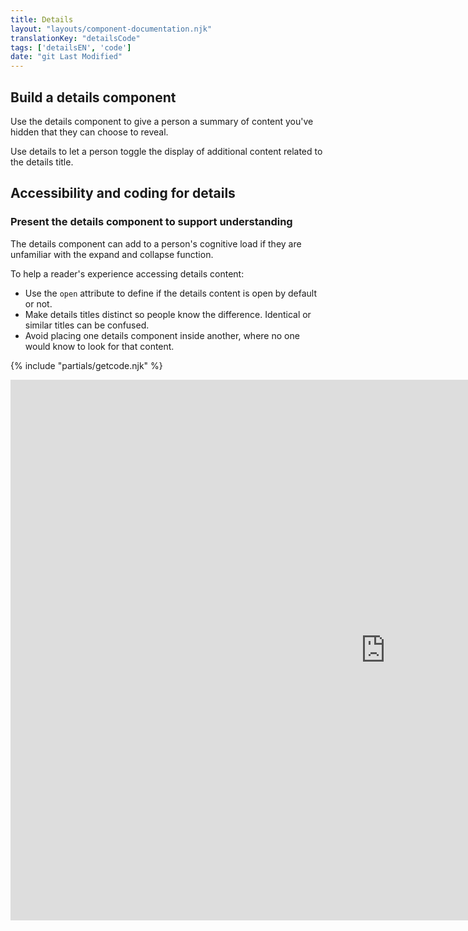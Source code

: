 ```yaml
---
title: Details
layout: "layouts/component-documentation.njk"
translationKey: "detailsCode"
tags: ['detailsEN', 'code']
date: "git Last Modified"
---
```


## Build a details component

Use the details component to give a person a summary of content you've hidden that they can choose to reveal.

Use details to let a person toggle the display of additional content related to the details title.

## Accessibility and coding for details

### Present the details component to support understanding

The details component can add to a person's cognitive load if they are unfamiliar with the expand and collapse function.

To help a reader's experience accessing details content:

- Use the `open` attribute to define if the details content is open by default or not.
- Make details titles distinct so people know the difference. Identical or similar titles can be confused.
- Avoid placing one details component inside another, where no one would know to look for that content.

{% include "partials/getcode.njk" %}

<iframe
  title="Overview of gcds-details properties and events."
  src="https://cds-snc.github.io/gcds-components/?path=/docs/components-details--default&viewMode=docs&shortcuts=false&singleStory=true"
  width="1200"
  height="865"
  style="display: block; margin: 0 auto;"
  frameBorder="0"
></iframe>
